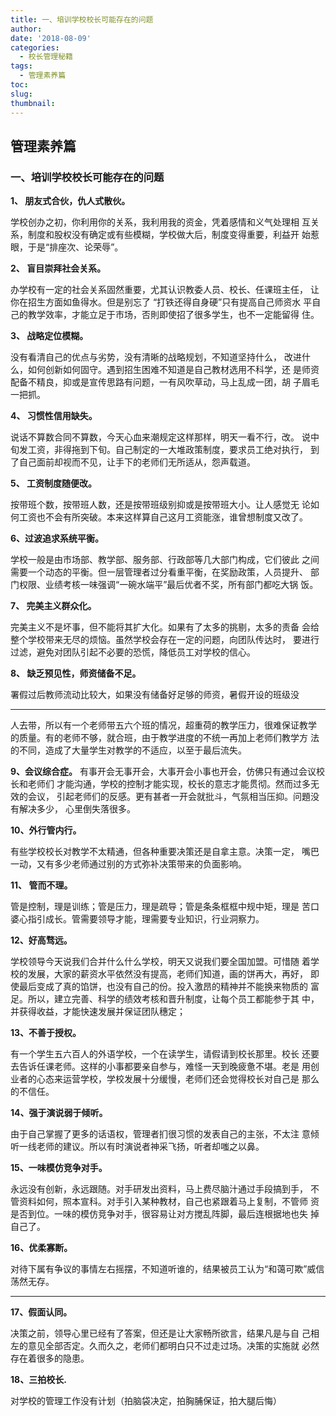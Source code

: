 ```yaml
---
title: 一、培训学校校长可能存在的问题
author: 
date: '2018-08-09'
categories:
  - 校长管理秘籍
tags:
  - 管理素养篇
toc: 
slug: 
thumbnail: 
---
```

## 管理素养篇 ##

### 一、培训学校校长可能存在的问题 ###

**1、 朋友式合伙，仇人式散伙。**

学校创办之初，你利用你的关系，我利用我的资金，凭着感情和义气处理相 互关系，制度和股权没有确定或有些模糊，学校做大后，制度变得重要，利益开 始惹眼，于是“排座次、论荣辱”。

**2、 盲目崇拜社会关系。**

办学校有一定的社会关系固然重要，尤其认识教委人员、校长、任课班主任， 让你在招生方面如鱼得水。但是别忘了 “打铁还得自身硬”只有提高自己师资水 平自己的教学效率，才能立足于市场，否則即使招了很多学生，也不一定能留得 住。

**3、 战略定位模糊。**

没有看清自己的优点与劣势，没有清晰的战略规划，不知道坚持什么， 改进什么，如何创新如何固守。遇到招生困难不知道是自己教材选用不科学，还 是师资配备不精良，抑或是宣传思路有问题，一有风吹草动，马上乱成一团，胡 子眉毛一把抓。

**4、 习惯性信用缺失。**

说话不算数合同不算数，今天心血来潮规定这样那样，明天一看不行，改。 说中旬发工资，非得拖到下旬。自己制定的一大堆政策制度，要求员工绝对执行， 到了自己面前却视而不见，让手下的老师们无所适从，怨声载道。

**5、 工资制度随便改。**

按带班个数，按带班人数，还是按带班级别抑或是按带班大小。让人感觉无 论如何工资也不会有所突破。本来这样算自己这月工资能涨，谁曾想制度又改了。

**6、过波追求系统平衡。**

学校一般是由市场部、教学部、服务部、行政部等几大部门构成，它们彼此 之间需要一个动态的平衡。但一层管理者过分看重平衡，在奖励政策，人员提升、 部门权限、业绩考核一味强调“一碗水端平”最后优者不奖，所有部门都吃大锅 饭。

**7、 完美主义群众化。**

完美主义不是坏事，但不能将其扩大化。如果有了太多的挑剔，太多的责备 会给整个学校带来无尽的烦恼。虽然学校会存在一定的问题，向团队传达时， 要进行过滤，避免对团队引起不必要的恐慌，降低员工对学校的信心。

**8、 缺乏预见性，师资储备不足。**

署假过后教师流动比较大，如果没有储备好足够的师资，暑假开设的班级没

----------
人去带，所以有一个老师带五六个班的情况，超重荷的教学压力，很难保证教学 的质量。有的老师不够，就合班，由于教学进度的不统一再加上老师们教学方 法的不同，造成了大量学生对教学的不适应，以至于最后流失。

**9、会议综合症。**
有事开会无事开会，大事开会小事也开会，仿佛只有通过会议校长和老师们 才能沟通，学校的控制才能实现，校长的意志才能贯彻。然而过多无效的会议， 引起老师们的反感。更有甚者一开会就批斗，气氛相当压抑。问題没有解决多少， 心里倒失落很多。

**10、外行管内行。**

有些学校校长对教学不太精通，但各种重要决策还是自拿主意。决策一定， 嘴巴一动，又有多少老师通过别的方式弥补决策带来的负面影响。

**11、 管而不理。**

管是控制，理是训练；管是压力，理是疏导；管是条条框框中规中矩，理是 苦口婆心指引成长。管需要领导才能，理需要专业知识，行业洞察力。

**12、好高骛远。**

学校领导今天说我们合并什么什么学校，明天又说我们要全国加盟。可惜随 着学校的发展，大家的薪资水平依然没有提高，老师们知道，画的饼再大，再好， 即使最后变成了真的馅饼，也没有自己的份。投入激昂的精神并不能换来物质的 富足。所以，建立完善、科学的绩效考核和晋升制度，让每个员工都能参于其 中，并获得收益，才能快速发展并保证团队穗定；

**13、不善于授权。**

有一个学生五六百人的外语学校，一个在读学生，请假请到校长那里。校长 还要去告诉任课老师。这样的小事都要亲自参与，难怪一天到晚疲惫不堪。老是 用创业者的心态来运营学校，学校发展十分缓慢，老师们还会觉得校长对自己是 那么的不信任。

**14、强于演说弱于倾听。**

由于自己掌握了更多的话语权，管理者扪很习惯的发表自己的主张，不太注 意倾听一线老师的建议。所以有时演说者神采飞扬，听者却嗤之以鼻。

**15、一味模仿竞争对手。**

永远没有创新，永远跟随。对手研发出资料，马上费尽脑汁通过手段搞到手， 不管资料如何，照本宣科。对手引入某种教材，自己也紧跟着马上复制，不管师 资是否到位。一味的模仿竞争对手，很容易让对方搅乱阵脚，最后连根据地也失 掉自己了。

**16、优柔寡断。**

对待下属有争议的事情左右摇摆，不知道听谁的，结果被员工认为“和蔼可欺”威信荡然无存。

----------
**17、假面认同。**

决策之前，领导心里已经有了答案，但还是让大家畅所欲言，结果凡是与自 己相左的意见全部否定。久而久之，老师们都明白只不过走过场。决策的实施就 必然存在着很多的隐患。

**18、三拍校长.**

对学校的管理工作没有计划（拍脑袋决定，拍胸脯保证，拍大腿后悔）